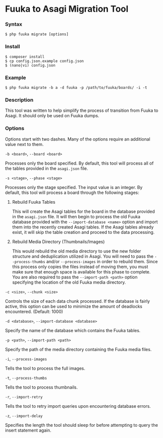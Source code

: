 Fuuka to Asagi Migration Tool
=============================

### Syntax

```
$ php fuuka migrate [options]
```

### Install

```
$ composer install
$ cp config.json.example config.json
$ (nano|vi) config.json
```

### Example

```
$ php fuuka migrate -b a -d fuuka -p /path/to/fuuka/boards/ -i -t
```

### Description

This tool was written to help simplify the process of transition from Fuuka to Asagi. It should only be used on Fuuka dumps.

### Options

Options start with two dashes. Many of the options require an additional value next to them.


`-b <board>`, `--board <board>`

Processes only the board specified. By default, this tool will process all of the tables provided in the `asagi.json` file.

`-s <stage>`, `--phase <stage>`

Processes only the stage specified. The input value is an integer. By default, this tool will process a board through the following stages:

1. Rebuild Fuuka Tables

    This will create the Asagi tables for the board in the database provided in the `asagi.json` file. It will then begin to process the old Fuuka database provided with the `--import-database <name>` option and import them into the recently created Asagi tables. If the Asagi tables already exist, it will skip the table creation and proceed to the data processing.

2. Rebuild Media Directory (Thumbnails/Images)

    This would rebuild the old media directory to use the new folder structure and deduplication utilized in Asagi. You will need to pass the `--process-thumbs` and/or `--process-images` in order to rebuild them. Since this process only copies the files instead of moving them, you must make sure that enough space is available for this phase to complete. You are also required to pass the `--import-path <path>` option specifying the location of the old Fuuka media directory.

`-c <size>`, `--chunk <size>`

Controls the size of each data chunk processed. If the database is fairly active, this option can be used to minimize the amount of deadlocks encountered. (Default: 1000)

`-d <database>`, `--import-database <database>`

Specify the name of the database which contains the Fuuka tables.

`-p <path>`, `--import-path <path>`

Specify the path of the media directory containing the Fuuka media files.

`-i`, `--process-images`

Tells the tool to process the full images.

`-t`, `--process-thumbs`

Tells the tool to process thumbnails.

`-r`, `--import-retry`

Tells the tool to retry import queries upon encountering database errors.

`-z`, `--import-delay`

Specifies the length the tool should sleep for before attempting to query the insert statement again.
